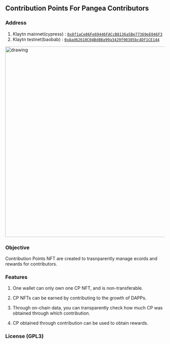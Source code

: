 ## Contribution Points For Pangea Contributors

### Address

1. Klaytn mainnet(cypress) : [`0x8f1aCe86Fe69446FACcB8136a5Be77369eE046F3`](https://opensea.io/collection/pangea-contribution)
2. Klaytn testnet(baobab) : [`0xAad62610C04Bd8Ba99a3429f90385bc4Df1CE144`](https://testnets.opensea.io/collection/pangea-contribution-v2)

<img src="https://2371548904-files.gitbook.io/~/files/v0/b/gitbook-x-prod.appspot.com/o/spaces%2FExVtY885R6zefiJOQZzR%2Fuploads%2Fy4xLUXHuKni4awXsYcb9%2Fimage.png?alt=media&token=c4215b64-2d6c-4dd1-badd-b5c2cdd7636d" alt="drawing" width="600"/>


### Objective

Contribution Points NFT are created to trasnparently manage ecords and rewards for contributors.

### Features

1. One wallet can only own one CP NFT, and is non-transferable.

2. CP NFTs can be earned by contributing to the growth of DAPPs.

3. Through on-chain data, you can transparently check how much CP was obtained through which contribution.

4. CP obtained through contribution can be used to obtain rewards.

### License (GPL3)

